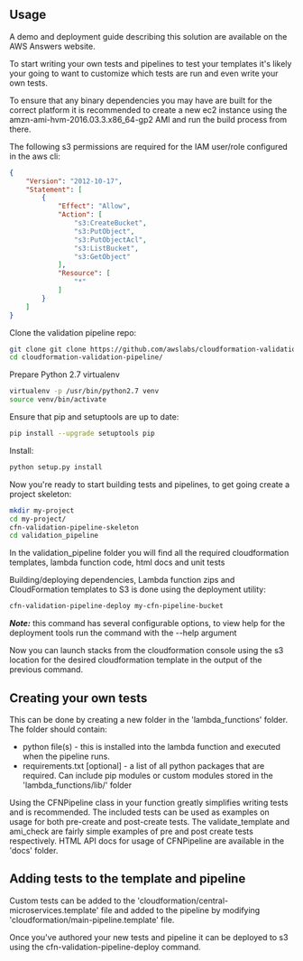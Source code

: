 Usage
-----

A demo and deployment guide describing this solution are available on the AWS Answers website.

To start writing your own tests and pipelines to test your templates it's likely your going to want to customize which tests are run and even write your own tests.

To ensure that any binary dependencies you may have are built for the correct platform it is recommended to create a new ec2 instance using the amzn-ami-hvm-2016.03.3.x86_64-gp2 AMI and run the build process from there.

The following s3 permissions are required for the IAM user/role configured in the aws cli:

```json
{
    "Version": "2012-10-17",
    "Statement": [
        {
            "Effect": "Allow",
            "Action": [
                "s3:CreateBucket",
                "s3:PutObject",
                "s3:PutObjectAcl",
                "s3:ListBucket",
                "s3:GetObject"
            ],
            "Resource": [
                "*"
            ]
        }
    ]
}
```

Clone the validation pipeline repo:
```bash
git clone git clone https://github.com/awslabs/cloudformation-validation-pipeline.git
cd cloudformation-validation-pipeline/
```

Prepare Python 2.7 virtualenv
```bash
virtualenv -p /usr/bin/python2.7 venv
source venv/bin/activate
```

Ensure that pip and setuptools are up to date:
```bash
pip install --upgrade setuptools pip
```

Install:
```bash
python setup.py install
```

Now you're ready to start building tests and pipelines, to get going create a project skeleton:
```bash
mkdir my-project
cd my-project/
cfn-validation-pipeline-skeleton
cd validation_pipeline
```

In the validation_pipeline folder you will find all the required cloudformation templates, lambda function code, html docs and unit tests

Building/deploying dependencies, Lambda function zips and CloudFormation templates to S3 is done using the deployment utility:
```bash
cfn-validation-pipeline-deploy my-cfn-pipeline-bucket
```

***Note:*** this command has several configurable options, to view help for the deployment tools run the command with the --help argument

Now you can launch stacks from the cloudformation console using the s3 location for the desired cloudformation template in the output of the previous command.

Creating your own tests
-----------------------

This can be done by creating a new folder in the 'lambda_functions' folder. The folder should contain:
* python file(s) - this is installed into the lambda function and executed when the pipeline runs.
* requirements.txt [optional] - a list of all python packages that are required. Can include pip modules or custom modules stored in the 'lambda_functions/lib/' folder

Using the CFNPipeline class in your function greatly simplifies writing tests and is recommended. The included tests can be used as examples on usage for both pre-create and post-create tests. The validate_template and ami_check are fairly simple examples of pre and post create tests respectively. HTML API docs for usage of CFNPipeline are available in the 'docs' folder.

Adding tests to the template and pipeline
-----------------------------------------
Custom tests can be added to the 'cloudformation/central-microservices.template' file and added to the pipeline by modifying 'cloudformation/main-pipeline.template' file.

Once you've authored your new tests and pipeline it can be deployed to s3 using the cfn-validation-pipeline-deploy command.
